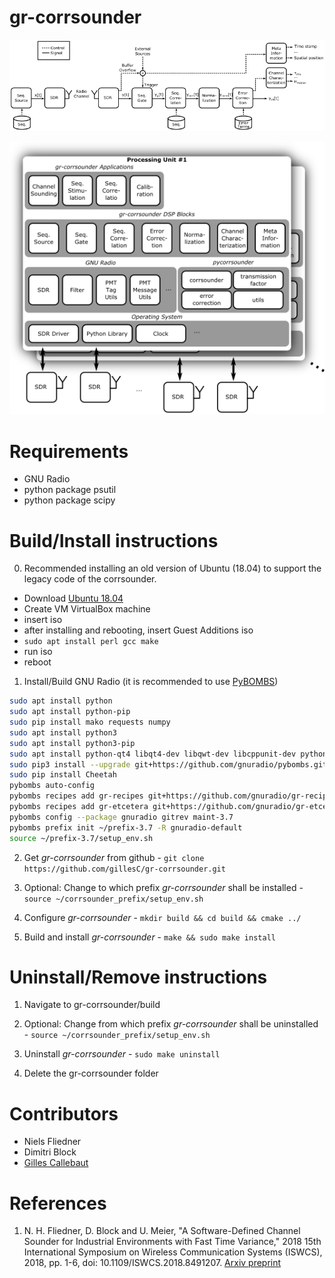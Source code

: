 
# gr-corrsounder

![gr-corrsounder signal flow](gr-corrsounder-signalflow.png)

![gr-corrsounder architecture](gr-corrsounder-architecture.png)

# Requirements

 * GNU Radio
 * python package psutil
 * python package scipy

# Build/Install instructions

0. Recommended installing an old version of Ubuntu (18.04) to support the legacy code of the corrsounder.
  * Download [Ubuntu 18.04](https://releases.ubuntu.com/18.04/)
  * Create VM VirtualBox machine
  * insert iso
  * after installing and rebooting, insert Guest Additions iso
  * `sudo apt install perl gcc make`
  * run iso
  * reboot
  

1. Install/Build GNU Radio (it is recommended to use [PyBOMBS](https://github.com/gnuradio/pybombs))

```sh
sudo apt install python
sudo apt install python-pip
sudo pip install mako requests numpy
sudo apt install python3
sudo apt install python3-pip 
sudo apt install python-qt4 libqt4-dev libqwt-dev libcppunit-dev python-gtk2
sudo pip3 install --upgrade git+https://github.com/gnuradio/pybombs.git
sudo pip install Cheetah
pybombs auto-config
pybombs recipes add gr-recipes git+https://github.com/gnuradio/gr-recipes.git
pybombs recipes add gr-etcetera git+https://github.com/gnuradio/gr-etcetera.git
pybombs config --package gnuradio gitrev maint-3.7
pybombs prefix init ~/prefix-3.7 -R gnuradio-default
source ~/prefix-3.7/setup_env.sh
```

2. Get *gr-corrsounder* from github - `git clone https://github.com/gillesC/gr-corrsounder.git`

3. Optional: Change to which prefix *gr-corrsounder* shall be installed - `source ~/corrsounder_prefix/setup_env.sh`

4. Configure *gr-corrsounder* - `mkdir build && cd build && cmake ../`

5. Build and install *gr-corrsounder* - `make && sudo make install` 

# Uninstall/Remove instructions

1. Navigate to gr-corrsounder/build

2. Optional: Change from which prefix *gr-corrsounder* shall be uninstalled - `source ~/corrsounder_prefix/setup_env.sh`

3. Uninstall *gr-corrsounder* - `sudo make uninstall`

4. Delete the gr-corrsounder folder

# Contributors

 * Niels Fliedner
 * Dimitri Block
 * [Gilles Callebaut](github.com/GillesC)

# References
1. N. H. Fliedner, D. Block and U. Meier, "A Software-Defined Channel Sounder for Industrial Environments with Fast Time Variance," 2018 15th International Symposium on Wireless Communication Systems (ISWCS), 2018, pp. 1-6, doi: 10.1109/ISWCS.2018.8491207. [Arxiv preprint](https://arxiv.org/abs/1805.01236)
